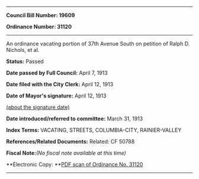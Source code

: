 

********

**Council Bill Number: 19609**
   
**Ordinance Number: 31120**
********

 An ordinance vacating portion of 37th Avenue South on petition of Ralph D. Nichols, et al.

**Status:** Passed
   
**Date passed by Full Council:** April 7, 1913
   
**Date filed with the City Clerk:** April 12, 1913
   
**Date of Mayor's signature:** April 12, 1913
   
[(about the signature date)](/~public/approvaldate.htm)
   
   
   
**Date introduced/referred to committee:** March 31, 1913
   
   
**Index Terms:** VACATING, STREETS, COLUMBIA-CITY, RAINIER-VALLEY

**References/Related Documents:** Related: CF 50788

**Fiscal Note:**_(No fiscal note available at this time)_

**Electronic Copy: **[PDF scan of Ordinance No. 31120](/~archives/Ordinances/Ord_31120.pdf)

********

